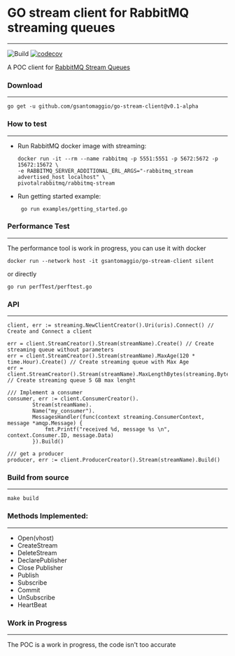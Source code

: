 # GO stream client for RabbitMQ streaming queues
---
![Build](https://github.com/Gsantomaggio/go-stream-client/workflows/Build/badge.svg)
[![codecov](https://codecov.io/gh/Gsantomaggio/go-stream-client/branch/main/graph/badge.svg?token=HZD4S71QIM)](https://codecov.io/gh/Gsantomaggio/go-stream-client)

A POC client for [RabbitMQ Stream Queues](https://github.com/rabbitmq/rabbitmq-server/tree/master/deps/rabbitmq_stream)

### Download
---
```
go get -u github.com/gsantomaggio/go-stream-client@v0.1-alpha
```

### How to test
---
- Run RabbitMQ docker image with streaming:
   ```
   docker run -it --rm --name rabbitmq -p 5551:5551 -p 5672:5672 -p 15672:15672 \
   -e RABBITMQ_SERVER_ADDITIONAL_ERL_ARGS="-rabbitmq_stream advertised_host localhost" \
   pivotalrabbitmq/rabbitmq-stream
 
  ```
- Run getting started example:
  ```
   go run examples/getting_started.go
  ```
### Performance Test
---
The performance tool is work in progress, you can use it with docker
```
docker run --network host -it gsantomaggio/go-stream-client silent 
```

or directly 
```
go run perfTest/perftest.go 
```




### API
---

```golang
client, err := streaming.NewClientCreator().Uri(uris).Connect() // Create and Connect a client
```

```golang
err = client.StreamCreator().Stream(streamName).Create() // Create streaming queue without parameters
err = client.StreamCreator().Stream(streamName).MaxAge(120 * time.Hour).Create() // Create streaming queue with Max Age
err = client.StreamCreator().Stream(streamName).MaxLengthBytes(streaming.ByteCapacity{}.B(5)).Create() // Create streaming queue 5 GB max lenght
```

```golang
/// Implement a consumer
consumer, err := client.ConsumerCreator().
		Stream(streamName).
		Name("my_consumer").
		MessagesHandler(func(context streaming.ConsumerContext, message *amqp.Message) {
			fmt.Printf("received %d, message %s \n", context.Consumer.ID, message.Data)
		}).Build()
```

```golang
/// get a producer
producer, err := client.ProducerCreator().Stream(streamName).Build()
```

### Build from source
---

```shell
make build
```


### Methods Implemented:
---
 - Open(vhost)
 - CreateStream
 - DeleteStream
 - DeclarePublisher
 - Close Publisher
 - Publish
 - Subscribe 
 - Commit   
 - UnSubscribe
 - HeartBeat
 
 ### Work in Progress
 ---
 The POC is a work in progress, the code isn't too accurate
